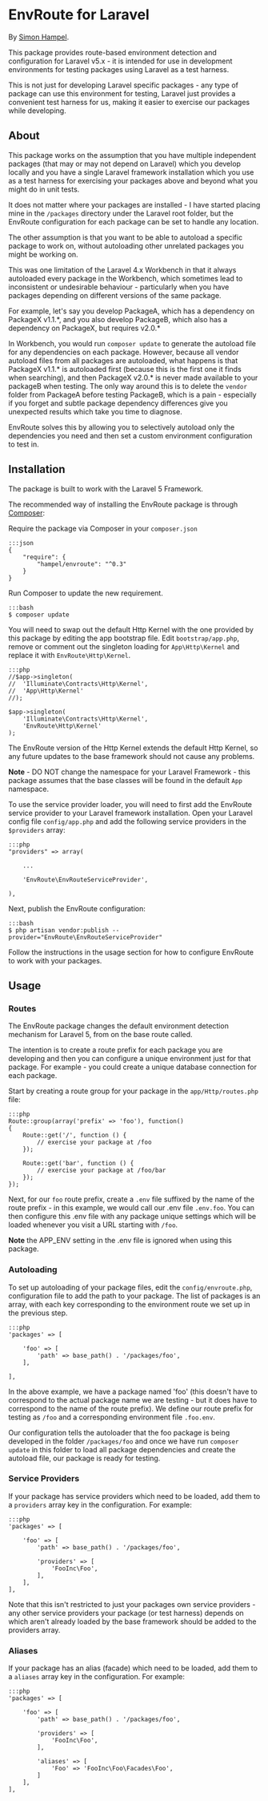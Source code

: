 EnvRoute for Laravel
====================

By [Simon Hampel](http://hampelgroup.com/).

This package provides route-based environment detection and configuration for Laravel v5.x - it is intended for use in 
development environments for testing packages using Laravel as a test harness.

This is not just for developing Laravel specific packages - any type of package can use this environment for testing,
Laravel just provides a convenient test harness for us, making it easier to exercise our packages while developing.

About
-----

This package works on the assumption that you have multiple independent packages (that may or may not depend on Laravel)
which you develop locally and you have a single Laravel framework installation which you use as a test harness for
exercising your packages above and beyond what you might do in unit tests.

It does not matter where your packages are installed - I have started placing mine in the `/packages` directory under
the Laravel root folder, but the EnvRoute configuration for each package can be set to handle any location.
 
The other assumption is that you want to be able to autoload a specific package to work on, without autoloading other 
unrelated packages you might be working on.

This was one limitation of the Laravel 4.x Workbench in that it always autoloaded every package in the Workbench, which
sometimes lead to inconsistent or undesirable behaviour - particularly when you have packages depending on different
versions of the same package.

For example, let's say you develop PackageA, which has a dependency on PackageX v1.1.\*, and you also develop PackageB, 
which also has a dependency on PackageX, but requires v2.0.\*

In Workbench, you would run `composer update` to generate the autoload file for any dependencies on each package.
However, because all vendor autoload files from all packages are autoloaded, what happens is that PackageX v1.1.\* is 
autoloaded first (because this is the first one it finds when searching), and then PackageX v2.0.\* is never made 
available to your packageB when testing. The only way around this is to delete the `vendor` folder from PackageA before
testing PackageB, which is a pain - especially if you forget and subtle package dependency differences give you 
unexpected results which take you time to diagnose.

EnvRoute solves this by allowing you to selectively autoload only the dependencies you need and then set a custom
environment configuration to test in.

Installation
------------

The package is built to work with the Laravel 5 Framework.

The recommended way of installing the EnvRoute package is through [Composer](http://getcomposer.org):

Require the package via Composer in your `composer.json`

    :::json
    {
        "require": {
            "hampel/envroute": "^0.3"
        }
    }

Run Composer to update the new requirement.

    :::bash
    $ composer update

You will need to swap out the default Http Kernel with the one provided by this package by editing the app bootstrap
file. Edit `bootstrap/app.php`, remove or comment out the singleton loading for `App\Http\Kernel` and replace it with
`EnvRoute\Http\Kernel`.

    :::php
    //$app->singleton(
    //	'Illuminate\Contracts\Http\Kernel',
    //	'App\Http\Kernel'
    //);
    
    $app->singleton(
    	'Illuminate\Contracts\Http\Kernel',
    	'EnvRoute\Http\Kernel'
    );

The EnvRoute version of the Http Kernel extends the default Http Kernel, so any future updates to the base framework
should not cause any problems.

**Note** - DO NOT change the namespace for your Laravel Framework - this package assumes that the base classes will be
found in the default `App` namespace.

To use the service provider loader, you will need to first add the EnvRoute service provider to your Laravel framework
installation. Open your Laravel config file `config/app.php` and add the following service providers in the 
`$providers` array:

    :::php
    "providers" => array(

        ...

    	'EnvRoute\EnvRouteServiceProvider',

    ),

Next, publish the EnvRoute configuration:

    :::bash
    $ php artisan vendor:publish --provider="EnvRoute\EnvRouteServiceProvider"

Follow the instructions in the usage section for how to configure EnvRoute to work with your packages. 

Usage
-----

### Routes ###

The EnvRoute package changes the default environment detection mechanism for Laravel 5, from on the base route called.

The intention is to create a route prefix for each package you are developing and then you can configure a unique
environment just for that package. For example - you could create a unique database connection for each package.
 
Start by creating a route group for your package in the `app/Http/routes.php` file:

    :::php
    Route::group(array('prefix' => 'foo'), function()
    {
    	Route::get('/', function () {
    		// exercise your package at /foo
    	});
    
    	Route::get('bar', function () {
    		// exercise your package at /foo/bar
    	});
    });

Next, for our `foo` route prefix, create a `.env` file suffixed by the name of the route prefix - in this example, we
would call our .env file `.env.foo`. You can then configure this .env file with any package unique settings which will
be loaded whenever you visit a URL starting with `/foo`.

**Note** the APP_ENV setting in the .env file is ignored when using this package.

### Autoloading ###

To set up autoloading of your package files, edit the `config/envroute.php`, configuration file to add the path to your
package. The list of packages is an array, with each key corresponding to the environment route we set up in the 
previous step.

    :::php
    'packages' => [
    
    	'foo' => [
    		'path' => base_path() . '/packages/foo',
    	],
    
    ],
    
In the above example, we have a package named 'foo' (this doesn't have to correspond to the actual package name we are
testing - but it does have to correspond to the name of the route prefix). We define our route prefix for testing as
`/foo` and a corresponding environment file `.foo.env`.
 
Our configuration tells the autoloader that the foo package is being developed in the folder `/packages/foo` and once we
have run `composer update` in this folder to load all package dependencies and create the autoload file, our package
is ready for testing.

### Service Providers ###

If your package has service providers which need to be loaded, add them to a `providers` array key in the configuration.
For example:

    :::php
    'packages' => [
    
    	'foo' => [
    		'path' => base_path() . '/packages/foo',
    
    		'providers' => [
    			'FooInc\Foo',
    		],
    	],
    ],

Note that this isn't restricted to just your packages own service providers - any other service providers your package
(or test harness) depends on which aren't already loaded by the base framework should be added to the providers array. 

### Aliases ###

If your package has an alias (facade) which need to be loaded, add them to a `aliases` array key in the configuration.
For example:

    :::php
    'packages' => [
    
    	'foo' => [
    		'path' => base_path() . '/packages/foo',
    
    		'providers' => [
    			'FooInc\Foo',
    		],
    		
    		'aliases' => [
    			'Foo' => 'FooInc\Foo\Facades\Foo',
    		]
    	],
    ],
